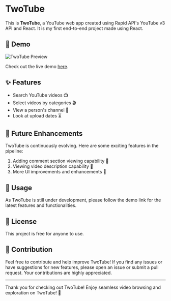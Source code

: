# TwoTube

<!-- ![TwoTube Logo](https://your-project-logo-url.png) -->

This is **TwoTube**, a YouTube web app created using Rapid API's YouTube v3 API and React. It is my first end-to-end project made using React.

## 🚀 Demo

![TwoTube Preview](https://i.imgur.com/l7Cxt11.png)

 Check out the live demo [here](https://effortless-kringle-8daf63.netlify.app/).
 

## ✨ Features

- Search YouTube videos 📺
- Select videos by categories 🎬
- View a person's channel 👤
- Look at upload dates ⏳

## 🔮 Future Enhancements

TwoTube is continuously evolving. Here are some exciting features in the pipeline:

1. Adding comment section viewing capability 💬
2. Viewing video description capability 📝
3. More UI improvements and enhancements 🎨

## 📝 Usage

As TwoTube is still under development, please follow the demo link for the latest features and functionalities.

## 📄 License

This project is free for anyone to use.

## 🙏 Contribution

Feel free to contribute and help improve TwoTube! If you find any issues or have suggestions for new features, please open an issue or submit a pull request. Your contributions are highly appreciated.

---

Thank you for checking out TwoTube! Enjoy seamless video browsing and exploration on TwoTube! 🎉

